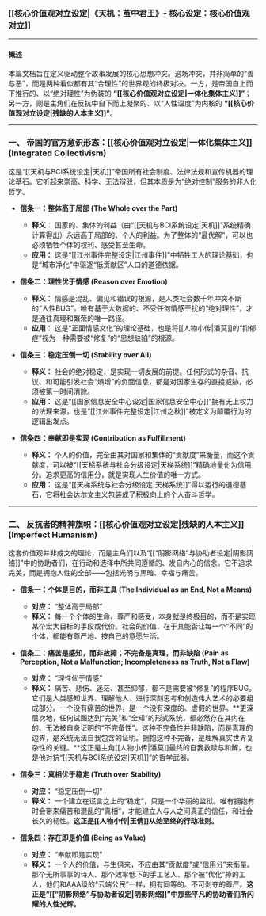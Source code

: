 ### **[[核心价值观对立设定|《天机：茧中君王》- 核心设定：核心价值观对立]]**

---

#### **概述**

本篇文档旨在定义驱动整个故事发展的核心思想冲突。这场冲突，并非简单的“善与恶”，而是两种看似都有其“合理性”的世界观的终极对决。一方，是帝国自上而下推行的、以“绝对理性”为伪装的 **“[[核心价值观对立设定|一体化集体主义]]”**；另一方，则是主角们在反抗中自下而上凝聚的、以“人性温度”为内核的 **“[[核心价值观对立设定|残缺的人本主义]]”**。

---

### **一、 帝国的官方意识形态：[[核心价值观对立设定|一体化集体主义]] (Integrated Collectivism)**

这是“[[天机与BCI系统设定|天机]]”帝国所有社会制度、法律法规和宣传机器的理论基石。它听起来崇高、科学、无法辩驳，但其本质是为“绝对控制”服务的非人化哲学。

*   **信条一：整体高于局部 (The Whole over the Part)**
    *   **释义：** 国家的、集体的利益（由“[[天机与BCI系统设定|天机]]”系统精确计算得出）永远高于局部的、个人的利益。为了整体的“最优解”，可以也必须牺牲个体的权利、感受甚至生命。
    *   **应用：** 这是“[[江州事件完整设定|江州事件]]”中牺牲工人的理论基础，也是“城市净化”中驱逐“低贡献区”人口的道德依据。

*   **信条二：理性优于情感 (Reason over Emotion)**
    *   **释义：** 情感是混乱、偏见和错误的根源，是人类社会数千年冲突不断的“人性BUG”。唯有基于大数据的、不受任何情感干扰的“绝对理性”，才是通往真理和繁荣的唯一路径。
    *   **应用：** 这是“正面情感文化”的理论基础，也是将[[人物小传|潘莫]]的“抑郁症”视为一种需要被“修复”的“思想缺陷”的根源。

*   **信条三：稳定压倒一切 (Stability over All)**
    *   **释义：** 社会的绝对稳定，是实现一切发展的前提。任何形式的杂音、抗议、和可能引发社会“熵增”的负面信息，都是对国家生存的直接威胁，必须被第一时间清除。
    *   **应用：** 这是“[[国家信息安全中心设定|国家信息安全中心]]”拥有无上权力的法理来源，也是“[[江州事件完整设定|江州之秋]]”被定义为颠覆行为的逻辑出发点。

*   **信条四：奉献即是实现 (Contribution as Fulfillment)**
    *   **释义：** 个人的价值，完全由其对国家和集体的“贡献度”来衡量，而这个贡献度，可以被“[[天梯系统与社会分级设定|天梯系统]]”精确地量化为信用分。追求更高的信用分，就是实现人生价值的唯一方式。
    *   **应用：** 这是“[[天梯系统与社会分级设定|天梯系统]]”得以运行的道德基石，它将社会达尔文主义包装成了积极向上的个人奋斗哲学。

---

### **二、 反抗者的精神旗帜：[[核心价值观对立设定|残缺的人本主义]] (Imperfect Humanism)**

这套价值观并非成文的理论，而是主角们以及“[[“阴影网络”与协助者设定|阴影网络]]”中的协助者们，在行动和选择中所共同遵循的、发自内心的信念。它不追求完美，而是拥抱人性的全部——包括光明与黑暗、幸福与痛苦。

*   **信条一：个体是目的，而非工具 (The Individual as an End, Not a Means)**
    *   **对应：** “整体高于局部”
    *   **释义：** 每一个个体的生命、尊严和感受，本身就是终极目的，而不是实现某个宏大目标的手段或代价。社会的价值，在于其能否让每一个“不同”的个体，都能有尊严地、按自己的意愿生活。

*   **信条二：痛苦是感知，而非故障；不完备是真理，而非缺陷 (Pain as Perception, Not a Malfunction; Incompleteness as Truth, Not a Flaw)**
    *   **对应：** “理性优于情感”
    *   **释义：** 痛苦、悲伤、迷茫、甚至抑郁，都不是需要被“修复”的程序BUG。它们是人类感知世界、理解他人、进行深刻思考和创造伟大艺术的必要组成部分。一个没有痛苦的世界，是一个没有深度的、虚假的世界。**更深层次地，任何试图达到“完美”和“全知”的形式系统，都必然存在其内在的、无法被自身证明的“不完备性”。这种不完备性并非缺陷，而是真理的边界，是系统无法自我包含的证明。拥抱这种不完备，是理解真实世界复杂性的关键。**这正是主角[[人物小传|潘莫]]最终的自我救赎与和解，也是他对抗“[[天机与BCI系统设定|天机]]”的哲学武器。

*   **信条三：真相优于稳定 (Truth over Stability)**
    *   **对应：** “稳定压倒一切”
    *   **释义：** 一个建立在谎言之上的“稳定”，只是一个华丽的监狱。唯有拥抱有时会带来痛苦和混乱的“真相”，才能建立人与人之间真正的信任，和社会长久的韧性。**这正是[[人物小传|王倩]]从始至终的行动准则。**

*   **信条四：存在即是价值 (Being as Value)**
    *   **对应：** “奉献即是实现”
    *   **释义：** 一个人的价值，与生俱来，不应由其“贡献度”或“信用分”来衡量。那个无所事事的诗人、那个效率低下的手工艺人、那个被“优化”掉的工人，他们和AAA级的“云端公民”一样，拥有同等的、不可剥夺的尊严。**这正是“[[“阴影网络”与协助者设定|阴影网络]]”中那些平凡的协助者们所闪耀的人性光辉。**